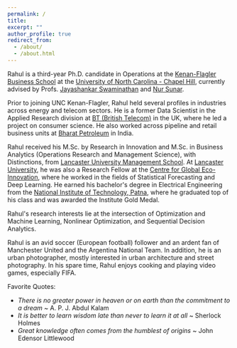 ```yaml
---
permalink: /
title: 
excerpt: ""
author_profile: true
redirect_from:
  - /about/
  - /about.html
---
```


Rahul is a third-year Ph.D. candidate in Operations at the [Kenan-Flagler Business School](https://www.kenan-flagler.unc.edu/) at the [University of North Carolina - Chapel Hill](https://www.unc.edu/), currently advised by Profs. [Jayashankar Swaminathan](http://public.kenan-flagler.unc.edu/Faculty/swaminaj/) and [Nur Sunar](https://sites.google.com/view/nur-sunar/home). 

Prior to joining UNC Kenan-Flagler, Rahul held several profiles in industries across energy and telecom sectors. He is a former Data Scientist in the Applied Research division at [BT (British Telecom)](https://www.bt.com/) in the UK, where he led a project on consumer science. He also worked across pipeline and retail business units at [Bharat Petroleum](https://www.bharatpetroleum.com/) in India. 

Rahul received his M.Sc. by Research in Innovation and M.Sc. in Business Analytics (Operations Research and Management Science), with Distinctions, from [Lancaster University Management School](https://www.lancaster.ac.uk/lums/). At [Lancaster University](https://www.lancaster.ac.uk/), he was also a Research Fellow at the [Centre for Global Eco-Innovation](http://www.globalecoinnovation.org/), where he worked in the fields of Statistical Forecasting and Deep Learning. He earned his bachelor's degree in Electrical Engineering from the [National Institute of Technology, Patna](http://www.nitp.ac.in/php/home.php), where he graduated top of his class and was awarded the Institute Gold Medal.

Rahul's research interests lie at the intersection of Optimization and Machine Learning, Nonlinear Optimization, and Sequential Decision Analytics.

Rahul is an avid soccer (European football) follower and an ardent fan of Manchester United and the Argentina National Team. In addition, he is an urban photographer, mostly interested in urban architecture and street photography. In his spare time, Rahul enjoys cooking and playing video games, especially FIFA.

Favorite Quotes:
- *There is no greater power in heaven or on earth than the commitment to a dream* ~ A. P. J. Abdul Kalam
- *It is better to learn wisdom late than never to learn it at all* ~ Sherlock Holmes
- *Great knowledge often comes from the humblest of origins* ~ John Edensor Littlewood 
